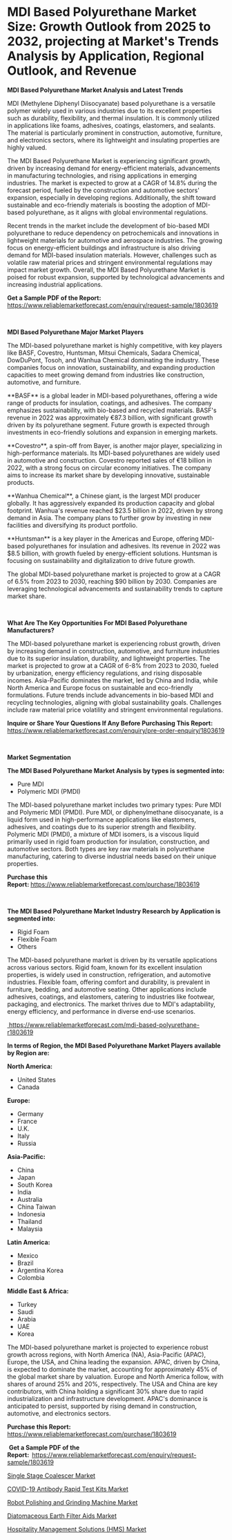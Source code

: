 <p><h1>MDI Based Polyurethane Market Size: Growth Outlook from 2025 to 2032, projecting at Market's Trends Analysis by Application, Regional Outlook, and Revenue</h1></p><p><strong>MDI Based Polyurethane Market Analysis and Latest Trends</strong></p>
<p><p>MDI (Methylene Diphenyl Diisocyanate) based polyurethane is a versatile polymer widely used in various industries due to its excellent properties such as durability, flexibility, and thermal insulation. It is commonly utilized in applications like foams, adhesives, coatings, elastomers, and sealants. The material is particularly prominent in construction, automotive, furniture, and electronics sectors, where its lightweight and insulating properties are highly valued.</p><p>The MDI Based Polyurethane Market is experiencing significant growth, driven by increasing demand for energy-efficient materials, advancements in manufacturing technologies, and rising applications in emerging industries. The market is expected to grow at a CAGR of 14.8% during the forecast period, fueled by the construction and automotive sectors' expansion, especially in developing regions. Additionally, the shift toward sustainable and eco-friendly materials is boosting the adoption of MDI-based polyurethane, as it aligns with global environmental regulations.</p><p>Recent trends in the market include the development of bio-based MDI polyurethane to reduce dependency on petrochemicals and innovations in lightweight materials for automotive and aerospace industries. The growing focus on energy-efficient buildings and infrastructure is also driving demand for MDI-based insulation materials. However, challenges such as volatile raw material prices and stringent environmental regulations may impact market growth. Overall, the MDI Based Polyurethane Market is poised for robust expansion, supported by technological advancements and increasing industrial applications.</p></p>
<p><strong>Get a Sample PDF of the Report:&nbsp;</strong> <a href="https://www.reliablemarketforecast.com/enquiry/request-sample/1803619?utm_campaign=1140&utm_medium=2&utm_source=Github&utm_content=ia&utm_term=29012025&utm_id=mdi-based-polyurethane">https://www.reliablemarketforecast.com/enquiry/request-sample/1803619</a></p>
<p>&nbsp;</p>
<p><strong>MDI Based Polyurethane Major Market Players</strong></p>
<p><p>The MDI-based polyurethane market is highly competitive, with key players like BASF, Covestro, Huntsman, Mitsui Chemicals, Sadara Chemical, DowDuPont, Tosoh, and Wanhua Chemical dominating the industry. These companies focus on innovation, sustainability, and expanding production capacities to meet growing demand from industries like construction, automotive, and furniture.</p><p>**BASF** is a global leader in MDI-based polyurethanes, offering a wide range of products for insulation, coatings, and adhesives. The company emphasizes sustainability, with bio-based and recycled materials. BASF's revenue in 2022 was approximately €87.3 billion, with significant growth driven by its polyurethane segment. Future growth is expected through investments in eco-friendly solutions and expansion in emerging markets.</p><p>**Covestro**, a spin-off from Bayer, is another major player, specializing in high-performance materials. Its MDI-based polyurethanes are widely used in automotive and construction. Covestro reported sales of €18 billion in 2022, with a strong focus on circular economy initiatives. The company aims to increase its market share by developing innovative, sustainable products.</p><p>**Wanhua Chemical**, a Chinese giant, is the largest MDI producer globally. It has aggressively expanded its production capacity and global footprint. Wanhua's revenue reached $23.5 billion in 2022, driven by strong demand in Asia. The company plans to further grow by investing in new facilities and diversifying its product portfolio.</p><p>**Huntsman** is a key player in the Americas and Europe, offering MDI-based polyurethanes for insulation and adhesives. Its revenue in 2022 was $8.5 billion, with growth fueled by energy-efficient solutions. Huntsman is focusing on sustainability and digitalization to drive future growth.</p><p>The global MDI-based polyurethane market is projected to grow at a CAGR of 6.5% from 2023 to 2030, reaching $90 billion by 2030. Companies are leveraging technological advancements and sustainability trends to capture market share.</p></p>
<p>&nbsp;</p>
<p><strong>What Are The Key Opportunities For MDI Based Polyurethane Manufacturers?</strong></p>
<p><p>The MDI-based polyurethane market is experiencing robust growth, driven by increasing demand in construction, automotive, and furniture industries due to its superior insulation, durability, and lightweight properties. The market is projected to grow at a CAGR of 6-8% from 2023 to 2030, fueled by urbanization, energy efficiency regulations, and rising disposable incomes. Asia-Pacific dominates the market, led by China and India, while North America and Europe focus on sustainable and eco-friendly formulations. Future trends include advancements in bio-based MDI and recycling technologies, aligning with global sustainability goals. Challenges include raw material price volatility and stringent environmental regulations.</p></p>
<p><strong>Inquire or Share Your Questions If Any Before Purchasing This Report:</strong> <a href="https://www.reliablemarketforecast.com/enquiry/pre-order-enquiry/1803619?utm_campaign=1140&utm_medium=2&utm_source=Github&utm_content=ia&utm_term=29012025&utm_id=mdi-based-polyurethane">https://www.reliablemarketforecast.com/enquiry/pre-order-enquiry/1803619</a></p>
<p>&nbsp;</p>
<p><strong>Market Segmentation</strong></p>
<p><strong>The MDI Based Polyurethane Market Analysis by types is segmented into:</strong></p>
<p><ul><li>Pure MDI</li><li>Polymeric MDI (PMDI)</li></ul></p>
<p><p>The MDI-based polyurethane market includes two primary types: Pure MDI and Polymeric MDI (PMDI). Pure MDI, or diphenylmethane diisocyanate, is a liquid form used in high-performance applications like elastomers, adhesives, and coatings due to its superior strength and flexibility. Polymeric MDI (PMDI), a mixture of MDI isomers, is a viscous liquid primarily used in rigid foam production for insulation, construction, and automotive sectors. Both types are key raw materials in polyurethane manufacturing, catering to diverse industrial needs based on their unique properties.</p></p>
<p><strong>Purchase this Report:&nbsp;</strong><a href="https://www.reliablemarketforecast.com/purchase/1803619?utm_campaign=1140&utm_medium=2&utm_source=Github&utm_content=ia&utm_term=29012025&utm_id=mdi-based-polyurethane">https://www.reliablemarketforecast.com/purchase/1803619</a></p>
<p>&nbsp;</p>
<p><strong>The MDI Based Polyurethane Market Industry Research by Application is segmented into:</strong></p>
<p><ul><li>Rigid Foam</li><li>Flexible Foam</li><li>Others</li></ul></p>
<p><p>The MDI-based polyurethane market is driven by its versatile applications across various sectors. Rigid foam, known for its excellent insulation properties, is widely used in construction, refrigeration, and automotive industries. Flexible foam, offering comfort and durability, is prevalent in furniture, bedding, and automotive seating. Other applications include adhesives, coatings, and elastomers, catering to industries like footwear, packaging, and electronics. The market thrives due to MDI's adaptability, energy efficiency, and performance in diverse end-use scenarios.</p></p>
<p><a href="https://www.reliablemarketforecast.com/mdi-based-polyurethane-r1803619?utm_campaign=1140&utm_medium=2&utm_source=Github&utm_content=ia&utm_term=29012025&utm_id=mdi-based-polyurethane">&nbsp;https://www.reliablemarketforecast.com/mdi-based-polyurethane-r1803619</a></p>
<p><strong>In terms of Region, the MDI Based Polyurethane Market Players available by Region are:</strong></p>
<p>
    <p> <strong> North America: </strong>
        <ul>
            <li>United States</li>
            <li>Canada</li>
        </ul>
        </p> 
    <p> <strong> Europe: </strong>
        <ul>
            <li>Germany</li>
            <li>France</li>
            <li>U.K.</li>
            <li>Italy</li>
            <li>Russia</li>
        </ul>
        </p> 
    <p> <strong> Asia-Pacific: </strong>
        <ul>
            <li>China</li>
            <li>Japan</li>
            <li>South Korea</li>
            <li>India</li>
            <li>Australia</li>
            <li>China Taiwan</li>
            <li>Indonesia</li>
            <li>Thailand</li>
            <li>Malaysia</li>
        </ul>
        </p> 
    <p> <strong> Latin America: </strong>
        <ul>
            <li>Mexico</li>
            <li>Brazil</li>
            <li>Argentina Korea</li>
            <li>Colombia</li>
        </ul>
        </p> 
    <p> <strong> Middle East & Africa: </strong>
        <ul>
            <li>Turkey</li>
            <li>Saudi</li>
            <li>Arabia</li>
            <li>UAE</li>
            <li>Korea</li>
        </ul>
    </p>
    </p>
<p><p>The MDI-based polyurethane market is projected to experience robust growth across regions, with North America (NA), Asia-Pacific (APAC), Europe, the USA, and China leading the expansion. APAC, driven by China, is expected to dominate the market, accounting for approximately 45% of the global market share by valuation. Europe and North America follow, with shares of around 25% and 20%, respectively. The USA and China are key contributors, with China holding a significant 30% share due to rapid industrialization and infrastructure development. APAC's dominance is anticipated to persist, supported by rising demand in construction, automotive, and electronics sectors.</p></p>
<p><strong>Purchase this Report: </strong><a href="https://www.reliablemarketforecast.com/purchase/1803619?utm_campaign=1140&utm_medium=2&utm_source=Github&utm_content=ia&utm_term=29012025&utm_id=mdi-based-polyurethane">https://www.reliablemarketforecast.com/purchase/1803619</a></p>
<p>&nbsp;<strong>Get a Sample PDF of the Report:&nbsp;&nbsp;</strong><a href="https://www.reliablemarketforecast.com/enquiry/request-sample/1803619?utm_campaign=1140&utm_medium=2&utm_source=Github&utm_content=ia&utm_term=29012025&utm_id=mdi-based-polyurethane">https://www.reliablemarketforecast.com/enquiry/request-sample/1803619</a></p>
<p><strong></strong></p>
<p><p><a href="https://www.linkedin.com/pulse/analysis-global-single-stage-coalescer-market-present-landscape-nhe7c?utm_campaign=1140&utm_medium=2&utm_source=Github&utm_content=ia&utm_term=29012025&utm_id=mdi-based-polyurethane">Single Stage Coalescer Market</a></p><p><a href="https://www.linkedin.com/pulse/comprehensive-covid-19-antibody-rapid-test-kits-market-report-lvx8c?utm_campaign=1140&utm_medium=2&utm_source=Github&utm_content=ia&utm_term=29012025&utm_id=mdi-based-polyurethane">COVID-19 Antibody Rapid Test Kits Market</a></p><p><a href="https://www.linkedin.com/pulse/detailed-robot-polishing-grinding-machine-market-trend-analysis-iesjc?utm_campaign=1140&utm_medium=2&utm_source=Github&utm_content=ia&utm_term=29012025&utm_id=mdi-based-polyurethane">Robot Polishing and Grinding Machine Market</a></p><p><a href="https://www.linkedin.com/pulse/diatomaceous-earth-filter-aids-industry-resonance-114-amplification-o2rmc?utm_campaign=1140&utm_medium=2&utm_source=Github&utm_content=ia&utm_term=29012025&utm_id=mdi-based-polyurethane">Diatomaceous Earth Filter Aids Market</a></p><p><a href="https://www.linkedin.com/pulse/comprehensive-study-hospitality-management-solutions-hms-market-svjef?utm_campaign=1140&utm_medium=2&utm_source=Github&utm_content=ia&utm_term=29012025&utm_id=mdi-based-polyurethane">Hospitality Management Solutions (HMS) Market</a></p></p>